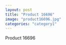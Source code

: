 ```yaml
---
layout: post
title: "Product 16696"
image: "product16696.jpg"
categories: "category1"
---
```

Product 16696

